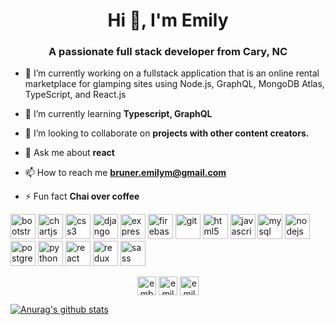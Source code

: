 <h1 align="center">Hi 👋, I'm Emily</h1>
<h3 align="center">A passionate full stack developer from Cary, NC</h3>

- 🔭 I’m currently working on a fullstack application that is an online rental marketplace for glamping sites using Node.js, GraphQL, MongoDB Atlas, TypeScript, and React.js

- 🌱 I’m currently learning **Typescript, GraphQL**

- 👯 I’m looking to collaborate on **projects with other content creators.**

- 💬 Ask me about **react**

- 📫 How to reach me **bruner.emilym@gmail.com**

- ⚡ Fun fact **Chai over coffee**

<p align="left"><img src="https://devicons.github.io/devicon/devicon.git/icons/bootstrap/bootstrap-plain.svg" alt="bootstrap" width="40" height="40"/> <img src="https://www.chartjs.org/media/logo-title.svg" alt="chartjs" width="40" height="40"/> <img src="https://devicons.github.io/devicon/devicon.git/icons/css3/css3-original-wordmark.svg" alt="css3" width="40" height="40"/> <img src="https://devicons.github.io/devicon/devicon.git/icons/django/django-original.svg" alt="django" width="40" height="40"/> <img src="https://devicons.github.io/devicon/devicon.git/icons/express/express-original-wordmark.svg" alt="express" width="40" height="40"/> <img src="https://www.vectorlogo.zone/logos/firebase/firebase-icon.svg" alt="firebase" width="40" height="40"/> <img src="https://www.vectorlogo.zone/logos/git-scm/git-scm-icon.svg" alt="git" width="40" height="40"/> <img src="https://devicons.github.io/devicon/devicon.git/icons/html5/html5-original-wordmark.svg" alt="html5" width="40" height="40"/> <img src="https://devicons.github.io/devicon/devicon.git/icons/javascript/javascript-original.svg" alt="javascript" width="40" height="40"/> <img src="https://devicons.github.io/devicon/devicon.git/icons/mysql/mysql-original-wordmark.svg" alt="mysql" width="40" height="40"/> <img src="https://devicons.github.io/devicon/devicon.git/icons/nodejs/nodejs-original-wordmark.svg" alt="nodejs" width="40" height="40"/> <img src="https://devicons.github.io/devicon/devicon.git/icons/postgresql/postgresql-original-wordmark.svg" alt="postgresql" width="40" height="40"/> <img src="https://devicons.github.io/devicon/devicon.git/icons/python/python-original.svg" alt="python" width="40" height="40"/> <img src="https://devicons.github.io/devicon/devicon.git/icons/react/react-original-wordmark.svg" alt="react" width="40" height="40"/> <img src="https://devicons.github.io/devicon/devicon.git/icons/redux/redux-original.svg" alt="redux" width="40" height="40"/> <img src="https://devicons.github.io/devicon/devicon.git/icons/sass/sass-original.svg" alt="sass" width="40" height="40"/></p><p align="center">
<a href="https://twitter.com/embruner" target="blank"><img align="center" src="https://cdn.jsdelivr.net/npm/simple-icons@3.0.1/icons/twitter.svg" alt="embruner" height="30" width="30" /></a>
<a href="https://linkedin.com/in/emily-bruner" target="blank"><img align="center" src="https://cdn.jsdelivr.net/npm/simple-icons@3.0.1/icons/linkedin.svg" alt="emily-bruner" height="30" width="30" /></a>
<a href="https://instagram.com/emilybinspace" target="blank"><img align="center" src="https://cdn.jsdelivr.net/npm/simple-icons@3.0.1/icons/instagram.svg" alt="emilybinspace" height="30" width="30" /></a>
</p>

[![Anurag's github stats](https://github-readme-stats.vercel.app/api?username=anuraghazra)](https://github.com/emilybruner/github-readme-stats)
